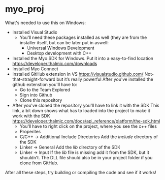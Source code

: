 # myo_proj

What's needed to use this on Windows:
- Installed Visual Studio
  - You'll need these packages installed as well (they are from the installer itself, but can be later put in aswell:
    - Universal Windows Development
    - Desktop development with C++
- Installed the Myo SDK for Windows.
  Put it into a easy-to-find location
  https://developer.thalmic.com/downloads
- Installed Myo Connect
- Installed GitHub extension in VS
  https://visualstudio.github.com/
    Not-that-straight-forward but it’s really powerful
    After you've installed the github extenstion you'll have to:
    - Go to the Team Explored
    - Sign into Github
    - Clone this repository    
- After you've cloned the repository you'll have to link it with the SDK
  This link, a bit down shows what has to loaded into the project to make it work with the SDK
  https://developer.thalmic.com/docs/api_reference/platform/the-sdk.html
  - You'll have to right click on the project, where you see the c++ files
  - Properites
  - C/C++ -> Additional Include Directories
    Add the *include* directory of the SDK
  - Linker -> General
    Add the *lib* directory of the SDK
  - Linker -> Input
    If the *lib* file is missing add it from the SDK, but it shouldn't.
    The DLL file should also be in your project folder if you clone from GitHub.
    
 After all these steps, try building or compiling the code and see if it works!


